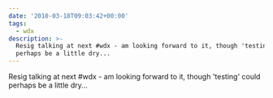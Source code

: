 ```yaml
---
date: '2010-03-18T09:03:42+00:00'
tags:
  - wdx
description: >-
  Resig talking at next #wdx - am looking forward to it, though 'testing' could
  perhaps be a little dry...
---
```

Resig talking at next #wdx - am looking forward to it, though 'testing' could perhaps be a little dry... 
